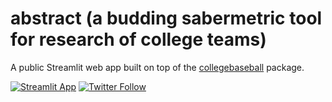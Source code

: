 # abstract (a budding sabermetric tool for research of college teams)   
A public Streamlit web app built on top of the [collegebaseball](https://github.com/nathanblumenfeld/collegebaseball) package.

<!-- badges: start -->
[![Streamlit App](https://static.streamlit.io/badges/streamlit_badge_black_white.svg)](https://share.streamlit.io/nathanblumenfeld/abstract/main/app.py)
[![Twitter Follow](https://img.shields.io/twitter/follow/blumenfeldnate?color=blue&label=%40blumenfeldnate&logo=twitter&style=for-the-badge)](https://twitter.com/blumenfeldnate)

<!-- badges: end -->
